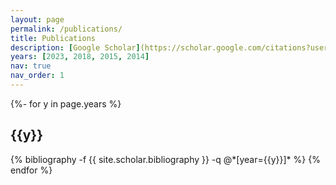 ```yaml
---
layout: page
permalink: /publications/
title: Publications
description: [Google Scholar](https://scholar.google.com/citations?user=UJWY9B0AAAAJ&hl=en)
years: [2023, 2018, 2015, 2014]
nav: true
nav_order: 1
---
```

<!-- _pages/publications.md -->
<div class="publications">

{%- for y in page.years %}
  <h2 class="year">{{y}}</h2>
  {% bibliography -f {{ site.scholar.bibliography }} -q @*[year={{y}}]* %}
{% endfor %}

</div>
